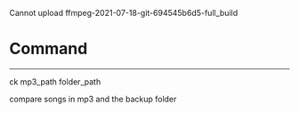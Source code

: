 Cannot upload ffmpeg-2021-07-18-git-694545b6d5-full_build
<h1>Command</h1>
<hr>
<p>ck mp3_path folder_path</p>
<p>compare songs in mp3 and the backup folder</p>
